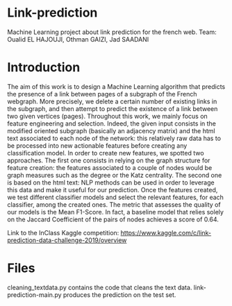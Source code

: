 # Link-prediction
Machine Learning project about link prediction for the french web.
Team: Oualid EL HAJOUJI, Othman GAIZI, Jad SAADANI

# Introduction

The aim of this work is to design a Machine Learning algorithm that predicts the presence of
a link between pages of a subgraph of the French webgraph. More precisely, we delete a
certain number of existing links in the subgraph, and then attempt to predict the existence of
a link between two given vertices (pages). Throughout this work, we mainly focus on feature
engineering and selection. Indeed, the given input consists in the modified oriented subgraph
(basically an adjacency matrix) and the html text associated to each node of the network: this
relatively raw data has to be processed into new actionable features before creating any
classification model. In order to create new features, we spotted two approaches. The first
one consists in relying on the graph structure for feature creation: the features associated to
a couple of nodes would be graph measures such as the degree or the Katz centrality. The
second one is based on the html text: NLP methods can be used in order to leverage this data
and make it useful for our prediction. Once the features created, we test different classifier
models and select the relevant features, for each classifier, among the created ones. The
metric that assesses the quality of our models is the Mean F1-Score. In fact, a baseline model
that relies solely on the Jaccard Coefficient of the pairs of nodes achieves a score of 0.64.

Link to the InClass Kaggle competition: https://www.kaggle.com/c/link-prediction-data-challenge-2019/overview

# Files

cleaning_textdata.py contains the code that cleans the text data.
link-prediction-main.py produces the prediction on the test set.
